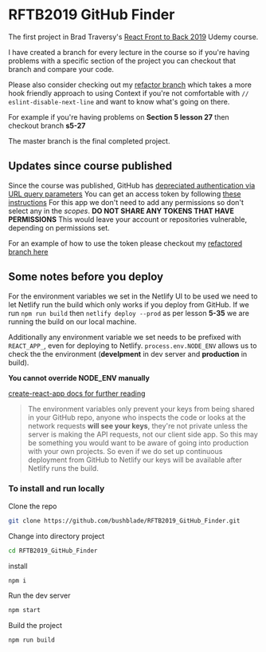 # RFTB2019 GitHub Finder

The first project in Brad Traversy's [React Front to Back 2019](https://www.udemy.com/share/101XdqAkUadVtQTH4=/) Udemy course.

I have created a branch for every lecture in the course so if you're having problems with a specific section of the project you can checkout that branch and compare your code.

Please also consider checking out my [refactor branch](https://github.com/bushblade/RFTB2019_GitHub_Finder/tree/refactor) which takes a more hook friendly approach to using Context if you're not comfortable with `// eslint-disable-next-line` and want to know what's going on there.

For example if you're having problems on **Section 5 lesson 27** then checkout branch **s5-27**

The master branch is the final completed project.

## Updates since course published

Since the course was published, GitHub has [depreciated authentication via URL query parameters](https://developer.github.com/changes/2019-11-05-deprecated-passwords-and-authorizations-api/#authenticating-using-query-parameters)
You can get an access token by following [these instructions](https://help.github.com/en/github/authenticating-to-github/creating-a-personal-access-token-for-the-command-line)
For this app we don't need to add any permissions so don't select any in the _scopes_.
**DO NOT SHARE ANY TOKENS THAT HAVE PERMISSIONS**
This would leave your account or repositories vulnerable, depending on permissions set.

For an example of how to use the token please checkout my [refactored branch here](https://github.com/bushblade/RFTB2019_GitHub_Finder/tree/refactor#updates-since-course-published)

## Some notes before you deploy

For the environment variables we set in the Netlify UI to be used we need to let Netlify run the build which only works if you deploy from GitHub.
If we run `npm run build` then `netlify deploy --prod` as per lesson **5-35** we are running the build on our local machine.

Additionally any environment variable we set needs to be prefixed with `REACT_APP_`, even for deploying to Netlify.
`process.env.NODE_ENV` allows us to check the the environment
(**develpment** in dev server and **production** in build).

**You cannot override NODE_ENV manually**

[create-react-app docs for further reading](https://create-react-app.dev/docs/adding-custom-environment-variables/)

> The environment variables only prevent your keys from being shared in your GitHub repo, anyone who inspects the code or looks at the network requests **will see your keys**, they're not private unless the server is making the API requests, not our client side app.
> So this may be something you would want to be aware of going into production with your own projects.
> So even if we do set up continuous deployment from GitHub to Netlify our keys will be available after Netlify runs the build.

### To install and run locally

Clone the repo

```bash
git clone https://github.com/bushblade/RFTB2019_GitHub_Finder.git
```

Change into directory project

```bash
cd RFTB2019_GitHub_Finder
```

install

```bash
npm i
```

Run the dev server

```bash
npm start
```

Build the project

```bash
npm run build
```
